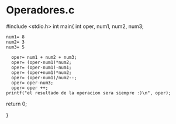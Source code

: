# Operadores.c

#include <stdio.h>
int main{
	int oper, num1, num2, num3;

	num1= 8
	num2= 3
	num3= 5

	  oper= num1 + num2 + num3;
	  oper= (oper-num1)*num2;
	  oper= (oper-num1)-num1;
	  oper= (oper+num1)*num2;
	  oper= (oper-num1)/num2--;
	  oper= oper-num3;
	  oper= oper ++;
	printf("el resultado de la operacion sera siempre :)\n", oper);

  return 0;


}
